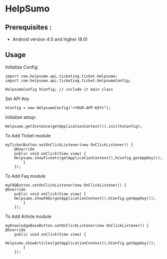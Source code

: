 # HelpSumo

## Prerequisites :

* Android version 4.0 and higher (6.0)

## Usage

Initialize Config:

	import com.helpsumo.api.ticketing.ticket.Helpsumo;
	import com.helpsumo.api.ticketing.ticket.HelpsumoConfig;

 	HelpsumoConfig hConfig; // include it main class

Set API Key

   	hConfig = new HelpsumoConfig("<YOUR-APP-KEY>");

Initialize setup:
	
	Helpsumo.getInstance(getApplicationContext()).init(hsConfig); 
	

To Add Ticket module

  	myTicketButton.setOnClickListener(new OnClickListener() { 
		@Override 
		public void onClick(View view) {
		Helpsumo.showTickets(getApplicationContext(),hConfig.getAppKey()); 
			}
		});

To Add Faq module

  	myFAQButton.setOnClickListener(new OnClickListener() {
	@Override 
		public void onClick(View view) { 
		Helpsumo.showFAQs(getApplicationContext(),hConfig.getAppKey()); 
			} 
		}); 

To Add Article module

	myKnowledgeBaseButton.setOnClickListener(new OnClickListener() {
	@Override 
		public void onClick(View view) { 
		Helpsumo.showArticles(getApplicationContext(),hConfig.getAppKey()); 
			} 
		});
